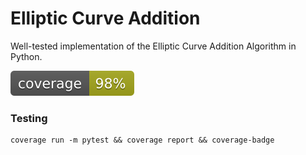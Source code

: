 # Elliptic Curve Addition

Well-tested implementation of the Elliptic Curve Addition Algorithm in Python. 

<html>
<img src="coverage.svg">
</html>

### Testing
```
coverage run -m pytest && coverage report && coverage-badge
```